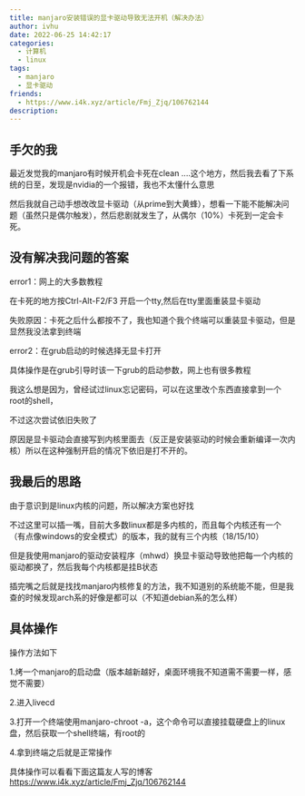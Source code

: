```yaml
---
title: manjaro安装错误的显卡驱动导致无法开机（解决办法）
author: ivhu
date: 2022-06-25 14:42:17
categories:
  - 计算机
  - linux
tags:
  - manjaro
  - 显卡驱动
friends:
  - https://www.i4k.xyz/article/Fmj_Zjq/106762144
description:
---
```


## 手欠的我

最近发觉我的manjaro有时候开机会卡死在clean ....这个地方，然后我去看了下系统的日至，发现是nvidia的一个报错，我也不太懂什么意思

然后我就自己动手想改改显卡驱动（从prime到大黄蜂），想看一下能不能解决问题（虽然只是偶尔触发），然后悲剧就发生了，从偶尔（10%）卡死到一定会卡死。

## 没有解决我问题的答案

error1：网上的大多数教程

在卡死的地方按Ctrl-Alt-F2/F3 开启一个tty,然后在tty里面重装显卡驱动

失败原因：卡死之后什么都按不了，我也知道个我个终端可以重装显卡驱动，但是显然我没法拿到终端

error2：在grub启动的时候选择无显卡打开

具体操作是在grub引导时该一下grub的启动参数，网上也有很多教程

我这么想是因为，曾经试过linux忘记密码，可以在这里改个东西直接拿到一个root的shell，

不过这次尝试依旧失败了

原因是显卡驱动会直接写到内核里面去（反正是安装驱动的时候会重新编译一次内核）所以在这种强制开启的情况下依旧是打不开的。

## 我最后的思路

由于意识到是linux内核的问题，所以解决方案也好找

不过这里可以插一嘴，目前大多数linux都是多内核的，而且每个内核还有一个（有点像windows的安全模式）的版本，我的就有三个内核（18/15/10）

但是我使用manjaro的驱动安装程序（mhwd）换显卡驱动导致他把每一个内核的驱动都换了，然后我每个内核都是挂B状态

插完嘴之后就是找找manjaro内核修复的方法，我不知道别的系统能不能，但是我查的时候发现arch系的好像是都可以（不知道debian系的怎么样）

## 具体操作

操作方法如下

1.烤一个manjaro的启动盘（版本越新越好，桌面环境我不知道需不需要一样，感觉不需要）

2.进入livecd

3.打开一个终端使用manjaro-chroot -a，这个命令可以直接挂载硬盘上的linux盘，然后获取一个shell终端，有root的

4.拿到终端之后就是正常操作

具体操作可以看看下面这篇友人写的博客
https://www.i4k.xyz/article/Fmj_Zjq/106762144
